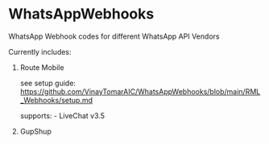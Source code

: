 # WhatsAppWebhooks
WhatsApp Webhook codes for different WhatsApp API Vendors

Currently includes:
  1. Route Mobile

      see setup guide: https://github.com/VinayTomarAIC/WhatsAppWebhooks/blob/main/RML_Webhooks/setup.md
      
      supports:
            - LiveChat v3.5
      
  2. GupShup
